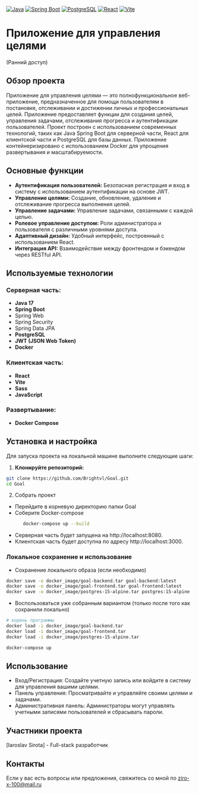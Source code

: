 [![Java](https://img.shields.io/badge/Java-17-blue.svg)](https://www.oracle.com/java/)
[![Spring Boot](https://img.shields.io/badge/Spring%20Boot-3.x-green.svg)](https://spring.io/projects/spring-boot)
[![PostgreSQL](https://img.shields.io/badge/PostgreSQL-13-blue.svg)](https://www.postgresql.org/)
[![React](https://img.shields.io/badge/React-18-blue.svg)](https://reactjs.org/)
[![Vite](https://img.shields.io/badge/Vite-4.0.0-yellow.svg)](https://vitejs.dev/)


# Приложение для управления целями
(Ранний доступ)
## Обзор проекта

Приложение для управления целями — это полнофункциональное веб-приложение, предназначенное для помощи пользователям в постановке, отслеживании и достижении личных и профессиональных целей. Приложение предоставляет функции для создания целей, управления задачами, отслеживания прогресса и аутентификации пользователей. Проект построен с использованием современных технологий, таких как Java Spring Boot для серверной части, React для клиентской части и PostgreSQL для базы данных. Приложение контейнеризировано с использованием Docker для упрощения развертывания и масштабируемости.

## Основные функции

- **Аутентификация пользователей:** Безопасная регистрация и вход в систему с использованием аутентификации на основе JWT.
- **Управление целями:** Создание, обновление, удаление и отслеживание прогресса выполнения целей.
- **Управление задачами:** Управление задачами, связанными с каждой целью.
- **Ролевое управление доступом:** Роли администратора и пользователя с различными уровнями доступа.
- **Адаптивный дизайн:** Удобный интерфейс, построенный с использованием React.
- **Интеграция API:** Взаимодействие между фронтендом и бэкендом через RESTful API.

## Используемые технологии

### Серверная часть:
- **Java 17**
- **Spring Boot**
- Spring Web
- Spring Security
- Spring Data JPA
- **PostgreSQL**
- **JWT (JSON Web Token)**
- **Docker**

### Клиентская часть:
- **React**
- **Vite**
- **Sass**
- **JavaScript**

### Развертывание:
- **Docker Compose**

## Установка и настройка

Для запуска проекта на локальной машине выполните следующие шаги:

1. **Клонируйте репозиторий:**
```bash
git clone https://github.com/Brightvl/Goal.git
cd Goal
```
2. Собрать проект
- Перейдите в корневую директорию папки Goal
- Соберите Docker-compose
  ```bash
     docker-compose up --build
  ```
- Серверная часть будет запущена на http://localhost:8080.
- Клиентская часть будет доступна по адресу http://localhost:3000.

### Локальное сохранение и использование

- Сохранение локального образа (если необходимо)
```bash
docker save -o docker_image/goal-backend.tar goal-backend:latest
docker save -o docker_image/goal-frontend.tar goal-frontend:latest
docker save -o docker_image/postgres-15-alpine.tar postgres:15-alpine

```
- Воспользоваться уже собранным вариантом (только после того как сохранили локально)
```bash
# корень программы
docker load -i docker_image/goal-backend.tar
docker load -i docker_image/goal-frontend.tar
docker load -i docker_image/postgres-15-alpine.tar

docker-compose up
```

## Использование
- Вход/Регистрация: Создайте учетную запись или войдите в систему для управления вашими целями.
- Панель управления: Просматривайте и управляйте своими целями и задачами.
- Административная панель: Администраторы могут управлять учетными записями пользователей и сбрасывать пароли.

## Участники проекта
[Iaroslav Sirota] - Full-stack разработчик


## Контакты

Если у вас есть вопросы или предложения, свяжитесь со мной по ziro-x-100@mail.ru

